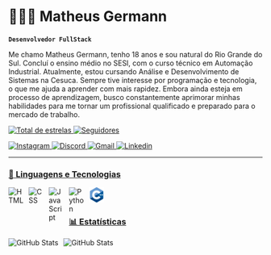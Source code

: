 # 👨🏻‍💻 Matheus Germann

**`Desenvolvedor FullStack`**

Me chamo Matheus Germann, tenho 18 anos e sou natural do Rio Grande do Sul. Concluí o ensino médio no SESI, com o curso técnico em Automação Industrial. Atualmente, estou cursando Análise e Desenvolvimento de Sistemas na Cesuca. Sempre tive interesse por programação e tecnologia, o que me ajuda a aprender com mais rapidez. Embora ainda esteja em processo de aprendizagem, busco constantemente aprimorar minhas habilidades para me tornar um profissional qualificado e preparado para o mercado de trabalho.

<p align="left"> 
    <a href="https://github.com/MatheusGermann?tab=repositories&sort=stargazers">
        <img 
            alt="Total de estrelas" 
            title="Total de estrelas GitHub" 
            src="https://custom-icon-badges.demolab.com/github/stars/Matheusgermann?color=787312&style=for-the-badge&labelColor=787312&logo=star&label=estrelas"
        />
    </a>
    <a href="https://github.com/Matheusgermann?tab=followers">
        <img 
            alt="Seguidores" 
            title="Me siga no GitHub" 
            src="https://custom-icon-badges.demolab.com/github/followers/Matheusgermann?color=236ad3&labelColor=236ad3&style=for-the-badge&logo=github&label=Seguidores&logoColor=white"
        />

 <p align="left">   
    <a href="https://www.instagram.com/germann.gsm">
        <img 
            alt="Instagram" 
            title="Me siga no Instagram" 
            src="https://img.shields.io/badge/instagram-logo?style=for-the-badge&logo=instagram&logoColor=white&color=%23F35369"
        />   
    <a href="https://discord.gg/wHtYzgVW">
        <img 
            alt="Discord" 
            title="Me Adicione no Discord" 
            src="https://img.shields.io/badge/Discord-7289DA?style=for-the-badge&logo=discord&logoColor=white"    
        />
    <a href="matheusgermannti@gmail.com">
        <img 
            alt="Gmail" 
            title="Me Mande Mensagem no Gmail" 
            src="https://img.shields.io/badge/-Gmail-%23333?style=for-the-badge&logo=gmail&logoColor=white"    
        />
    <a href="https://www.linkedin.com/in/matheus-germann">
        <img 
            alt="Linkedin" 
            title="Me Conheça no Linkedin" 
            src="https://img.shields.io/badge/linkedin-logo?style=for-the-badge&logo=linkedin&logoColor=white&color=%230a77b6"
        />

---

### 🤖 Linguagens e Tecnologias

<img 
    align="left" 
    alt="HTML"
    title="HTML" 
    width="30px" 
    style="padding-right: 10px;" 
    src="https://cdn.jsdelivr.net/gh/devicons/devicon@latest/icons/html5/html5-original.svg" 
/>
<img 
    align="left" 
    alt="CSS" 
    title="CSS"
    width="30px" 
    style="padding-right: 10px;" 
    src="https://cdn.jsdelivr.net/gh/devicons/devicon@latest/icons/css3/css3-original.svg" 
/>
<img 
    align="left" 
    alt="JavaScript" 
    title="JavaScript"
    width="30px" 
    style="padding-right: 10px;" 
    src="https://cdn.jsdelivr.net/gh/devicons/devicon@latest/icons/javascript/javascript-original.svg" 
/>
<img 
    align="left" 
    alt="Python" 
    title="Python"
    width="30px" 
    style="padding-right: 10px;" 
    src="https://cdn.jsdelivr.net/gh/devicons/devicon@latest/icons/python/python-original.svg" 
/>
<img 
    align="left" 
    alt="C++" 
    title="C++"
    width="30px" 
    style="padding-right: 10px;" 
    src="https://raw.githubusercontent.com/devicons/devicon/master/icons/cplusplus/cplusplus-original.svg" 
/>

          
<br/>
<br/>

### 📊 Estatísticas

<p>
  <img 
    align="left" 
    alt="GitHub Stats" 
    height="200" 
    style="padding-right: 10px;" 
    src="https://github-readme-stats.vercel.app/api?username=Matheusgermann&show_icons=true&theme=dark&locale=pt-br" alt="Matheusgermann"
    />

<img 
    align="left" 
    alt="GitHub Stats" 
    height="200" 
    style="padding-right: 10px;"
    src="https://github-readme-stats.vercel.app/api/top-langs?username=Matheusgermann&show_icons=true&theme=dark&layout=compact&locale=pt-br" alt="Matheusgermann"
    />
</p>
